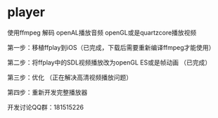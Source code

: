player
======

使用ffmpeg 解码 openAL播放音频 openGL或是quartzcore播放视频

第一步：移植ffplay到iOS（已完成，下载后需要重新编译ffmpeg才能使用）


第二步：将ffplay中的SDL视频播放改为openGL ES或是帧动画 （已完成）
 
 
第三步：优化 （正在解决高清视频播放问题）
 
 
第四步：重新开发完整播放器

开发讨论QQ群：181515226